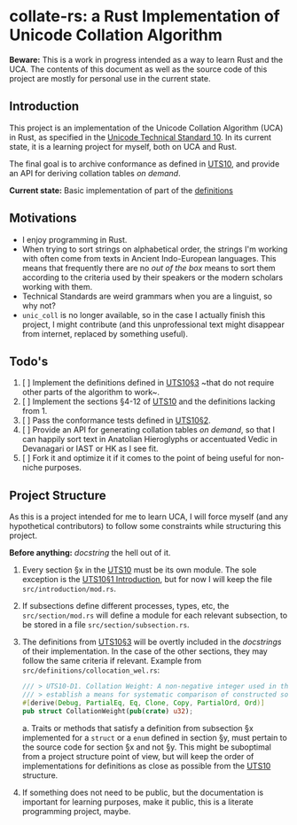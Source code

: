 # collate-rs: a Rust Implementation of Unicode Collation Algorithm

**Beware:** This is a work in progress intended as a way to learn Rust and the UCA.
The contents of this document as well as the source code of this project are mostly
for personal use in the current state.

## Introduction

This project is an implementation of the Unicode Collation Algorithm (UCA) in Rust,
as specified in the [Unicode Technical Standard 10](https:://www.unicode.org/reports/tr10).
In its current state, it is a learning project for myself, both on UCA and Rust.

The final goal is to archive conformance as defined in [UTS10](https://www.unicode.org/reports/tr10/#Conformance),
and provide an API for deriving collation tables _on demand_.

**Current state:** Basic implementation of part of the [definitions](https:://www.unicode.org/reports/tr10/#Definitions)

## Motivations

- I enjoy programming in Rust.
- When trying to sort strings on alphabetical order, the strings I'm working with
  often come from texts in Ancient Indo-European languages. This means that
  frequently there are no _out of the box_ means to sort them
  according to the criteria used by their speakers or the modern scholars
  working with them.
- Technical Standards are weird grammars when you are a linguist, so why not?
- `unic_coll` is no longer available, so in the case I actually finish this project,
  I might contribute (and this unprofessional text might disappear from internet,
  replaced by something useful).

## Todo's

1. [ ] Implement the definitions defined in [UTS10§3](https://www.unicode.org/reports/tr10/#Definitions)
       ~that do not require other parts of the algorithm to work~.
2. [ ] Implement the sections §4-12 of [UTS10](https://www.unicode.org/reports/tr10/#Variable_Weighting)
       and the definitions lacking from 1.
3. [ ] Pass the conformance tests defined in [UTS10§2](https://www.unicode.org/reports/tr10/#Conformance).
4. [ ] Provide an API for generating collation tables _on demand_, so that I can
       happily sort text in Anatolian Hieroglyphs or accentuated Vedic in Devanagari
       or IAST or HK as I see fit.
5. [ ] Fork it and optimize it if it comes to the point of being useful for non-niche
       purposes.

## Project Structure

As this is a project intended for me to learn UCA, I will force myself
(and any hypothetical contributors) to follow some constraints while structuring
this project.

**Before anything:** _docstring_ the hell out of it.

1. Every section §x in the [UTS10](https://www.unicode.org/reports/tr10/) must be
   its own module. The sole exception is the [UTS10§1 Introduction](https://www.unicode.org/reports/tr10/#Introduction),
   but for now I will keep the file `src/introduction/mod.rs`.
2. If subsections define different processes, types, etc, the `src/section/mod.rs`
   will define a module for each relevant subsection, to be stored in a file `src/section/subsection.rs`.
3. The definitions from [UTS10§3](https://www.unicode.org/reports/tr10/#Definitions)
   will be overtly included in the _docstrings_ of their implementation.
   In the case of the other sections, they may follow the same criteria if relevant.
   Example from `src/definitions/collocation_wel.rs`:

   ```rust
   /// > UTS10-D1. Collation Weight: A non-negative integer used in the UCA to
   /// > establish a means for systematic comparison of constructed sort keys.
   #[derive(Debug, PartialEq, Eq, Clone, Copy, PartialOrd, Ord)]
   pub struct CollationWeight(pub(crate) u32);
   ```

   a. Traits or methods that satisfy a definition from subsection §x implemented
   for a `struct` or a `enum` defined in section §y, must pertain to the source
   code for section §x and not §y. This might be suboptimal from a project structure
   point of view, but will keep the order of implementations for definitions
   as close as possible from the [UTS10](https://www.unicode.org/reports/tr10/)
   structure.

4. If something does not need to be public, but the documentation is important for
   learning purposes, make it public, this is a literate programming project, maybe.
